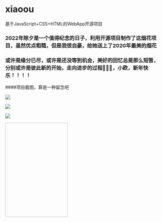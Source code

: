 # xiaoou
基于JavaScript+CSS+HTML的WebApp开源项目


### 2022年除夕是一个值得纪念的日子，利用开源项目制作了这烟花项目，虽然优点粗糙，但是我很自豪，给她送上了2020年最美的烟花

### 或许是缘分已尽，或许是还没等到机会，美好的回忆总是那么短暂，分别或许是彼此新的开始，走向进步的过程🎇🎇🎇，小欧，新年快乐！！！！


####项目截图，算是一种留念吧

![](https://s3.bmp.ovh/imgs/2022/04/29/530cd1ebd9f9ee37.jpg)

![](https://s3.bmp.ovh/imgs/2022/04/29/1ceb2c6934686dbb.jpg)

![](https://pic.imgdb.cn/item/626ae39b239250f7c596fb2e.jpg)

<img href="https://s3.bmp.ovh/imgs/2022/04/29/530cd1ebd9f9ee37.jpg" width=200px height=300px>
